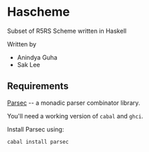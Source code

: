Hascheme
========

Subset of R5RS Scheme written in Haskell

Written by
- Anindya Guha
- Sak Lee

## Requirements

[Parsec](https://github.com/aslatter/parsec) -- a monadic parser combinator library.

You'll need a working version of `cabal` and `ghci`. 

Install Parsec using:

    cabal install parsec